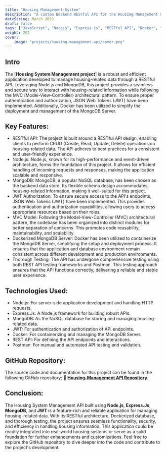 ```yaml
---
title: "Housing Management System"
description: "A custom Backend RESTful API for the Housing Management System"
dateString: March 2023
draft: false
tags: ["JavaScript", "Nodejs", "Express.js", "RESTful API", "Docker", "MongoDB Database"]
weight: 202
cover:
    image: "projects/housing-management-api/cover.png"
---
```


## Intro
The [**Housing System Management project**] is a robust and efficient application developed to manage housing-related data through a RESTful API. Leveraging Node.js and MongoDB, this project provides a seamless and secure way to interact with housing-related information while following the MVC (Model-View-Controller) architectural pattern. To ensure proper authentication and authorization, JSON Web Tokens (JWT) have been implemented. Additionally, Docker has been utilized to simplify the deployment and management of the MongoDB Server.

## Key Features: 
- RESTful API: The project is built around a RESTful API design, enabling clients to perform CRUD (Create, Read, Update, Delete) operations on housing-related data. The API adheres to best practices for a consistent and user-friendly experience.
- Node.js: Node.js, known for its high-performance and event-driven architecture, forms the foundation of this project. It allows for efficient handling of incoming requests and responses, making the application scalable and responsive.
- MongoDB: MongoDB, a popular NoSQL database, has been chosen as the backend data store. Its flexible schema design accommodates housing-related information, making it well-suited for this project.
- JWT Authorization: To ensure secure access to the API's endpoints, JSON Web Tokens (JWT) have been implemented. This provides authentication and authorization capabilities, allowing users to access appropriate resources based on their roles.
- MVC Model: Following the Model-View-Controller (MVC) architectural pattern, the codebase has been organized into distinct modules for better separation of concerns. This promotes code reusability, maintainability, and scalability.
- Dockerized MongoDB Server: Docker has been utilized to containerize the MongoDB Server, simplifying the setup and deployment process. It ensures that the application and database environment remain consistent across different development and production environments.
- Thorough Testing: The API has undergone comprehensive testing using both REST API testing frameworks and Postman. This testing approach ensures that the API functions correctly, delivering a reliable and stable user experience.

## Technologies Used:
- Node.js: For server-side application development and handling HTTP requests.
- Express.Js: A Node.js framework for building robust APIs.
- MongoDB: As the NoSQL database for storing and managing housing-related data.
- JWT: For authentication and authorization of API endpoints.
- Docker: For containerizing and managing the MongoDB Server.
- REST API: For defining the API endpoints and interactions.
- Postman: For manual and automated API testing and validation.

## GitHub Repository:
The source code and documentation for this project can be found in the following GitHub repository: 
🔗 [**Housing-Management API Repository**](https://github.com/tlb-lemrabott/Housing-Management-System).

## Conclusion:
The Housing System Management API built using **Node.js**, **Express.Js**, **MongoDB**, and **JWT** is a feature-rich and reliable application for managing housing-related data. With its RESTful architecture, Dockerized database, and thorough testing, the project ensures seamless functionality, security, and efficiency in handling housing information. This application could be readily integrated into real-world housing systems or serve as a solid foundation for further enhancements and customizations. Feel free to explore the GitHub repository to dive deeper into the code and contribute to the project's development.